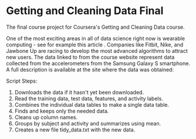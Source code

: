 # Getting and Cleaning Data Final

The final course project for Coursera's Getting and Cleaning Data course.

One of the most exciting areas in all of data science right now is wearable computing - see for example this article . Companies like Fitbit, Nike, and Jawbone Up are racing to develop the most advanced algorithms to attract new users. The data linked to from the course website represent data collected from the accelerometers from the Samsung Galaxy S smartphone. A full description is available at the site where the data was obtained:

Script Steps:
1. Downloads the data if it hasn't yet been downloaded.
2. Read the training data, test data, features, and activity labels.
3. Combines the individual data tables to make a single data table.
4. Finds and keeps only the needed data.
5. Cleans up column names.
6. Groups by subject and activity and summarizes using mean.
7. Creates a new file tidy_data.txt with the new data.
